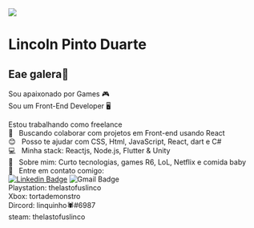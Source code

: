 <img width="auto" src="https://store.ubi.com/on/demandware.static/-/Sites-masterCatalog/default/dw8438ab5a/images/pdpbanner/56c494ad88a7e300458b4d44.jpg">

# Lincoln Pinto Duarte

## Eae galera👋
Sou apaixonado por Games 🎮 <br/>
Sou um Front-End Developer 🖥️

 Estou trabalhando como freelance 
 <br/> :purple_heart: &nbsp; Buscando colaborar com projetos em Front-end usando React
 <br/> :blush: &nbsp; Posso te ajudar com CSS, Html, JavaScript, React, dart e C#
 <br/> :computer: &nbsp; Minha stack: Reactjs, Node.js, Flutter & Unity
 <br/> 💬  &nbsp; Sobre mim: Curto tecnologias, games R6, LoL, Netflix e comida baby
 <br/> :email: &nbsp; Entre em contato comigo:
 <br/>
 [![Linkedin Badge](https://img.shields.io/badge/-LincolnDuarte-blue?style=flat-square&logo=Linkedin&logoColor=white&link=https://www.linkedin.com/in/lincoln-duarte-39438815a/)](https://www.linkedin.com/in/lincoln-duarte-39438815a/) 
![Gmail Badge](https://img.shields.io/badge/-lincolnskyrim_99@hotmail.com-c14438?style=flat-square&logo=Gmail&logoColor=white&link=mailto:lincolnskyrim_99@hotmail.com)
<br/>
Playstation: thelastofuslinco
<br/>
Xbox: tortademonstro
<br/>
Dircord: linquinho🕷#6987
<br/>
steam: thelastofuslinco

